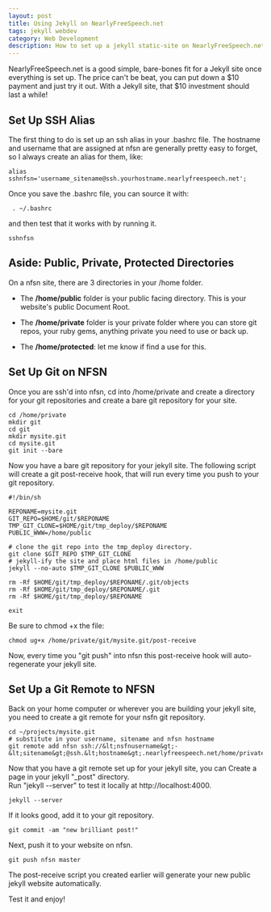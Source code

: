 ```yaml
---
layout: post
title: Using Jekyll on NearlyFreeSpeech.net
tags: jekyll webdev
category: Web Development
description: How to set up a jekyll static-site on NearlyFreeSpeech.net, deploying with git push and the git post-receive hook.  
---
```


NearlyFreeSpeech.net is a good simple, bare-bones fit for a Jekyll
site once everything is set up. The price can't be beat, you can put
down a $10 payment and just try it out. With a Jekyll site, that $10
investment should last a while!

## Set Up SSH Alias
The first thing to do is set up an ssh alias in your .bashrc file.
The hostname and username that are assigned at nfsn are generally
pretty easy to forget, so I always create an alias for them, like:

~~~
alias sshnfsn='username_sitename@ssh.yourhostname.nearlyfreespeech.net';
~~~

Once you save the .bashrc file, you can source it with:

~~~
 . ~/.bashrc
~~~

and then test that it works with by running it.

~~~
sshnfsn
~~~

## Aside: Public, Private, Protected Directories
On a nfsn site, there are 3 directories in your /home folder. 

*  The __/home/public__ folder is your public facing directory. This is
   your website's public Document Root. 

* The __/home/private__ folder is your private folder where you can store
  git repos, your ruby gems, anything private you need to use or back
  up.

* The __/home/protected__: let me know if find a use for this.

## Set Up Git on NFSN
Once you are ssh'd into nfsn, cd into /home/private and create a
directory for your git repositories and create a bare git repository
for your site.
~~~
cd /home/private
mkdir git
cd git
mkdir mysite.git
cd mysite.git
git init --bare
~~~

Now you have a bare git repository for your jekyll site. The following
script will create a git post-receive hook, that will run every time
you push to your git repository.

~~~
#!/bin/sh

REPONAME=mysite.git
GIT_REPO=$HOME/git/$REPONAME
TMP_GIT_CLONE=$HOME/git/tmp_deploy/$REPONAME
PUBLIC_WWW=/home/public

# clone the git repo into the tmp_deploy directory.
git clone $GIT_REPO $TMP_GIT_CLONE
# jekyll-ify the site and place html files in /home/public
jekyll --no-auto $TMP_GIT_CLONE $PUBLIC_WWW

rm -Rf $HOME/git/tmp_deploy/$REPONAME/.git/objects
rm -Rf $HOME/git/tmp_deploy/$REPONAME/.git
rm -Rf $HOME/git/tmp_deploy/$REPONAME

exit
~~~

Be sure to chmod +x the file:

~~~
chmod ug+x /home/private/git/mysite.git/post-receive
~~~ 

Now, every time you "git push" into nfsn this post-receive hook will
auto-regenerate your jekyll site. 

## Set Up a Git Remote to NFSN
Back on your home computer or wherever you are building your jekyll
site, you need to create a git remote for your nsfn git
repository.

~~~
cd ~/projects/mysite.git
# substitute in your username, sitename and nfsn hostname
git remote add nfsn ssh://&lt;nsfnusername&gt;-&lt;sitename&gt;@ssh.&lt;hostname&gt;.nearlyfreespeech.net/home/private/git/mysite.git
~~~

Now that you have a git remote set up for your jekyll site, you can
Create a page in your jekyll "_post" directory.   
Run "jekyll --server" to test it locally at http://localhost:4000.

~~~
jekyll --server
~~~ 

If it looks good, add it to your git repository.

~~~
git commit -am "new brilliant post!"
~~~ 

Next, push it to your website on nfsn.

~~~
git push nfsn master
~~~ 

The post-receive script you created earlier will generate your new public jekyll website automatically.

Test it and enjoy!

